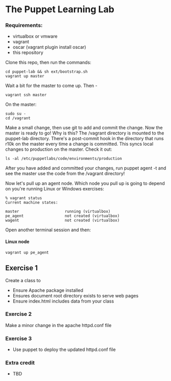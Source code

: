 # The Puppet Learning Lab

### Requirements:

* virtualbox or vmware
* vagrant
* oscar (vagrant plugin install oscar)
* this repository

Clone this repo, then run the commands:

```
cd puppet-lab && sh ext/bootstrap.sh
vagrant up master
```

Wait a bit for the master to come up. Then -

```
vagrant ssh master
```

On the master:

```
sudo su -
cd /vagrant
```

Make a small change, then use git to add and commit the change. Now the master is ready to go! Why is this? The /vagrant directory is mounted to the puppet-lab directory. There's a post-commit hook in the directory that runs r10k on the master every time a change is committed. This syncs local changes to production on the master. Check it out:

```
ls -al /etc/puppetlabs/code/environments/production
```

After you have added and committed your changes, run puppet agent -t and see the master use the code from the /vagrant directory!

Now let's pull up an agent node. Which node you pull up is going to depend on you're running Linux or Windows exercises:

```
% vagrant status
Current machine states:

master                    running (virtualbox)
pe_agent                  not created (virtualbox)
wagent                    not created (virtualbox)
```

Open another terminal session and then:

#### Linux node

```
vagrant up pe_agent
```

## Exercise 1

Create a class to

* Ensure Apache package installed
* Ensures document root directory exists to serve web pages
* Ensure index.html includes data from your class

### Exercise 2

Make a minor change in the apache httpd.conf file

### Exercise 3

* Use puppet to deploy the updated httpd.conf file

### Extra credit

* TBD
